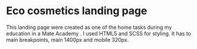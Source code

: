 # Eco cosmetics landing page
This landing page were created as one of the home tasks during my education in a Mate Academy . I used HTML5 and SCSS for styling. It has to main breakpoints, main 1400px and mobile 320px.
